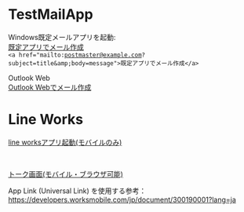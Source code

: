 # TestMailApp

Windows既定メールアプリを起動:<br>
 <a href="mailto:postmaster@example.com?subject=title&amp;body=message">既定アプリでメール作成</a> <br>
<code>&lt;a href="mailto:postmaster@example.com?subject=title&amp;amp;body=message"&gt;既定アプリでメール作成&lt;/a&gt;</code> <br>


Outlook Web<br>
<a href="https://outlook.office.com/owa/?subject=title&body=message&to=postmaster@example.com&path=/mail/action/compose" target="_blank" rel="noopener noreferrer">Outlook Webでメール作成</a> <br>



# Line Works
<a href="https://line.worksmobile.com/contact?version=18">line worksアプリ起動(モバイルのみ)</a>

<br>

<a href="https://line.worksmobile.com/message?version=18" target="_blank" rel="noopener noreferrer">トーク画面(モバイル・ブラウザ可能)</a> 
<br>

App Link (Universal Link) を使用する参考：https://developers.worksmobile.com/jp/document/300190001?lang=ja
